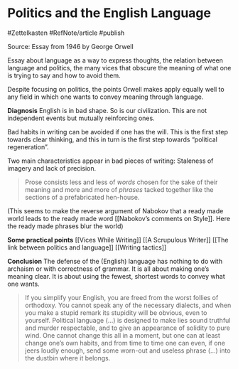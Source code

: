 # Politics and the English Language
#Zettelkasten #RefNote/article #publish

Source: Essay from 1946 by George Orwell

Essay about language as a way to express thoughts, the relation between language and politics, the many vices that obscure the meaning of what one is trying to say and how to avoid them.

Despite focusing on politics, the points Orwell makes apply equally well to any field in which one wants to convey meaning through language.

**Diagnosis**
English is in bad shape. So is our civilization. This are not independent events but mutually reinforcing ones.

Bad habits in writing can be avoided if one has the will. This is the first step towards clear thinking, and this in turn is the first step towards “political regeneration”.

Two main characteristics appear in bad pieces of writing: Staleness of imagery and lack of precision.

> Prose consists less and less of _words_ chosen for the sake of their meaning and more and more of _phrases_ tacked together like the sections of a prefabricated hen-house.  

(This seems to make the reverse argument of Nabokov that a ready made world leads to the ready made word [[Nabokov’s comments on Style]]. Here the ready made phrases blur the world) 
 
**Some practical points**
[[Vices While Writing]]
[[A Scrupulous Writer]]
[[The link between politics and language]]
[[Writing tactics]]

**Conclusion**
The defense of the (English) language has nothing to do with archaism or with correctness of grammar. It is all about making one’s meaning clear. It is about using the fewest, shortest words to convey what one wants.

> If you simplify your English, you are freed from the worst follies of orthodoxy. You cannot speak any of the necessary dialects, and when you make a stupid remark its stupidity will be obvious, even to yourself. Political language (…) is designed to make lies sound truthful and murder respectable, and to give an appearance of solidity to pure wind. One cannot change this all in a moment, but one can at least change one’s own habits, and from time to time one can even, if one jeers loudly enough, send some worn-out and useless phrase (…) into the dustbin where it belongs.  

